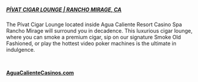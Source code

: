 ##### [PÍVAT CIGAR LOUNGE | RANCHO MIRAGE, CA](//www.AguaCalienteCasinos.com)

The Pívat Cigar Lounge located inside Agua Caliente Resort Casino Spa Rancho Mirage will surround you in decadence. This luxurious cigar lounge, where you can smoke a premium cigar, sip on our signature Smoke Old Fashioned, or play the hottest video poker machines is the ultimate in indulgence.

&nbsp;

[**AguaCalienteCasinos.com**](//www.aguacalientecasinos.com)
